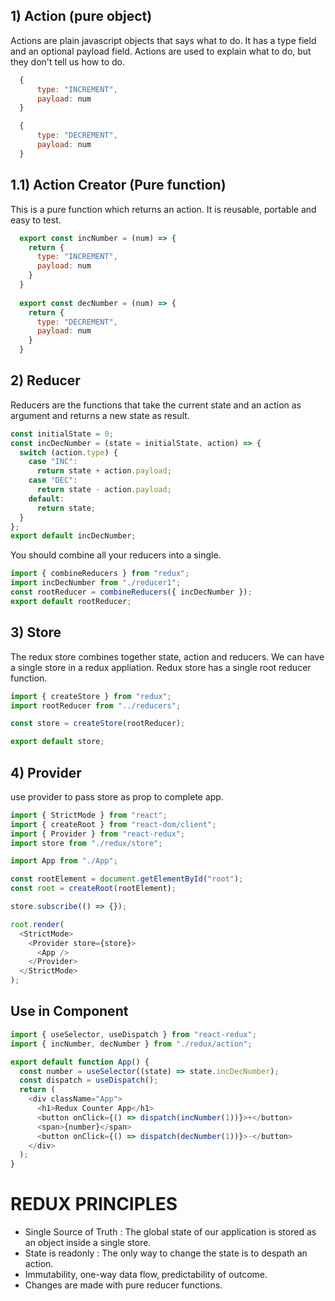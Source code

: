 
## 1) Action (pure object)

Actions are plain javascript objects that says what to do. It has a type field and an optional payload field. Actions are used to explain what to do, but they don't tell us how to do.

```js
  {
      type: "INCREMENT",
      payload: num
  }
```

```js
  {
      type: "DECREMENT",
      payload: num
  }
```

## 1.1) Action Creator (Pure function)

This is a pure function which returns an action. It is reusable, portable and easy to test.

```js
  export const incNumber = (num) => {
    return {
      type: "INCREMENT",
      payload: num
    }
  }
  
  export const decNumber = (num) => {
    return {
      type: "DECREMENT",
      payload: num
    }
  }
```

## 2) Reducer

Reducers are the functions that take the current state and an action as argument and returns a new state as result.

```js
const initialState = 0;
const incDecNumber = (state = initialState, action) => {
  switch (action.type) {
    case "INC":
      return state + action.payload;
    case "DEC":
      return state - action.payload;
    default:
      return state;
  }
};
export default incDecNumber;
```

You should combine all your reducers into a single.

```js
import { combineReducers } from "redux";
import incDecNumber from "./reducer1";
const rootReducer = combineReducers({ incDecNumber });
export default rootReducer;
```

## 3) Store

The redux store combines together state, action and reducers. We can have a single store in a redux appliation. Redux store has a single root reducer function. 

```js
import { createStore } from "redux";
import rootReducer from "../reducers";

const store = createStore(rootReducer);

export default store;
```

## 4) Provider

use provider to pass store as prop to complete app.

```js
import { StrictMode } from "react";
import { createRoot } from "react-dom/client";
import { Provider } from "react-redux";
import store from "./redux/store";

import App from "./App";

const rootElement = document.getElementById("root");
const root = createRoot(rootElement);

store.subscribe(() => {});

root.render(
  <StrictMode>
    <Provider store={store}>
      <App />
    </Provider>
  </StrictMode>
);
```

## Use in Component

```js
import { useSelector, useDispatch } from "react-redux";
import { incNumber, decNumber } from "./redux/action";

export default function App() {
  const number = useSelector((state) => state.incDecNumber);
  const dispatch = useDispatch();
  return (
    <div className="App">
      <h1>Redux Counter App</h1>
      <button onClick={() => dispatch(incNumber(1))}>+</button>
      <span>{number}</span>
      <button onClick={() => dispatch(decNumber(1))}>-</button>
    </div>
  );
}

```


# REDUX PRINCIPLES

- Single Source of Truth : The global state of our application is stored as an object inside a single store.
- State is readonly : The only way to change the state is to despath an action.
- Immutability, one-way data flow, predictability of outcome.
- Changes are made with pure reducer functions.

